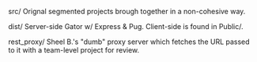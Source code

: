 src/  Orignal segmented projects brough together in a non-cohesive way.

dist/  Server-side Gator w/ Express & Pug. Client-side is found in Public/.

rest_proxy/  Sheel B.'s "dumb" proxy server which fetches the URL passed to it with a team-level project for review. 
